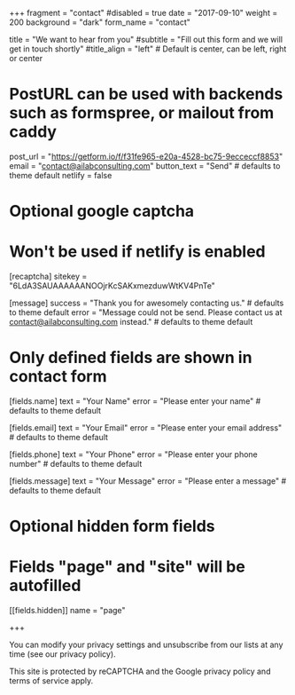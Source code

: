 +++
fragment = "contact"
#disabled = true
date = "2017-09-10"
weight = 200
background = "dark"
form_name = "contact"

title = "We want to hear from you"
#subtitle  = "Fill out this form and we will get in touch shortly"
#title_align = "left" # Default is center, can be left, right or center

# PostURL can be used with backends such as formspree, or mailout from caddy
post_url = "https://getform.io/f/f31fe965-e20a-4528-bc75-9ecceccf8853"
email = "contact@ailabconsulting.com"
button_text = "Send" # defaults to theme default
netlify = false

# Optional google captcha
# Won't be used if netlify is enabled
[recaptcha]
sitekey = "6LdA3SAUAAAAAANOOjrKcSAKxmezduwWtKV4PnTe"

[message]
  success = "Thank you for awesomely contacting us." # defaults to theme default
  error = "Message could not be send. Please contact us at contact@ailabconsulting.com instead." # defaults to theme default

# Only defined fields are shown in contact form
[fields.name]
  text = "Your Name"
  error = "Please enter your name" # defaults to theme default

[fields.email]
  text = "Your Email"
  error = "Please enter your email address" # defaults to theme default

[fields.phone]
  text = "Your Phone"
  error = "Please enter your phone number" # defaults to theme default

[fields.message]
  text = "Your Message"
  error = "Please enter a message" # defaults to theme default

# Optional hidden form fields
# Fields "page" and "site" will be autofilled
[[fields.hidden]]
  name = "page"


+++


You can modify your privacy settings and unsubscribe from our lists at any time (see our privacy policy).

This site is protected by reCAPTCHA and the Google privacy policy and terms of service apply.
